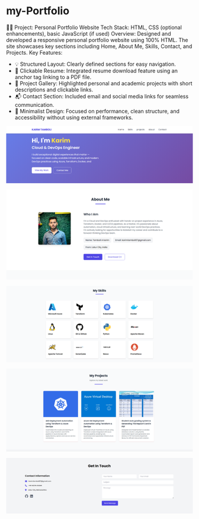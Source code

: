# my-Portfolio

🧑‍💻 Project: Personal Portfolio Website
Tech Stack: HTML, CSS (optional enhancements), basic JavaScript (if used)
Overview:
Designed and developed a responsive personal portfolio website using 100% HTML. The site showcases key sections including Home, About Me, Skills, Contact, and Projects.
Key Features:
- 💡 Structured Layout: Clearly defined sections for easy navigation.
- 📂 Clickable Resume: Integrated resume download feature using an anchor tag linking to a PDF file.
- 🚀 Project Gallery: Highlighted personal and academic projects with short descriptions and clickable links.
- 📬 Contact Section: Included email and social media links for seamless communication.
- 🎯 Minimalist Design: Focused on performance, clean structure, and accessibility without using external frameworks.

![alt text](image.png)

![alt text](image-1.png)

![alt text](image-2.png)

![alt text](image-3.png)

![alt text](image-4.png)



